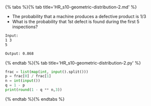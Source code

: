 {% tabs %}{% tab title='HR_s10-geometric-distribution-2.md' %}

* The probability that a machine produces a defective product is 1/3
* What is the probability that 1st defect is found during the first 5 inspections?

```txt
Input:
1 3
5

Output: 0.868
```

{% endtab %}{% tab title='HR_s10-geometric-distribution-2.py' %}

```py
frac = list(map(int, input().split()))
p = frac[0] / frac[1]
n = int(input())
q = 1 - p
print(round(1 - q ** n,3))
```

{% endtab %}{% endtabs %}
